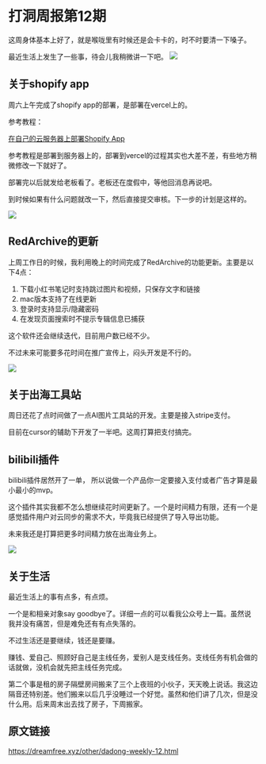 # 打洞周报第12期
这周身体基本上好了，就是喉咙里有时候还是会卡卡的，时不时要清一下嗓子。

最近生活上发生了一些事，待会儿我稍微讲一下吧。
![](https://cdn.mundane.ink/202505262256167.png)

## 关于shopify app

周六上午完成了shopify app的部署，是部署在vercel上的。

参考教程：

[在自己的云服务器上部署Shopify App](https://mp.weixin.qq.com/s/FdatHrDj-C9K55_7KiEEGA)

参考教程是部署到服务器上的，部署到vercel的过程其实也大差不差，有些地方稍微修改一下就好了。

部署完以后就发给老板看了。老板还在度假中，等他回消息再说吧。

到时候如果有什么问题就改一下，然后直接提交审核。下一步的计划是这样的。

![](https://cdn.mundane.ink/202507281947321.jpg)


## RedArchive的更新
上周工作日的时候，我利用晚上的时间完成了RedArchive的功能更新。主要是以下4点：

1. 下载小红书笔记时支持跳过图片和视频，只保存文字和链接
2. mac版本支持了在线更新
3. 登录时支持显示/隐藏密码
4. 在发现页面搜索时不提示专辑信息已捕获

这个软件还会继续迭代，目前用户数已经不少。

不过未来可能要多花时间在推广宣传上，闷头开发是不行的。

![](https://cdn.mundane.ink/202507281959622.jpg)


## 关于出海工具站

周日还花了点时间做了一点AI图片工具站的开发。主要是接入stripe支付。

目前在cursor的辅助下开发了一半吧。这周打算把支付搞完。

## bilibili插件

bilibili插件居然开了一单， 所以说做一个产品你一定要接入支付或者广告才算是最小最小的mvp。

这个插件其实我都不怎么想继续花时间更新了。一个是时间精力有限，还有一个是感觉插件用户对云同步的需求不大，毕竟我已经提供了导入导出功能。

未来我还是打算把更多时间精力放在出海业务上。

![](https://cdn.mundane.ink/202507282012163.jpg)

## 关于生活

最近生活上的事有点多，有点烦。

一个是和相亲对象say goodbye了。详细一点的可以看我公众号上一篇。虽然说我并没有痛苦，但是难免还有有点失落的。

不过生活还是要继续，钱还是要赚。

赚钱、爱自己、照顾好自己是主线任务，爱别人是支线任务。支线任务有机会做的话就做，没机会就先把主线任务完成。

第二个事是租的房子隔壁房间搬来了三个上夜班的小伙子，天天晚上说话。我这边隔音还特别差。他们搬来以后几乎没睡过一个好觉。虽然和他们讲了几次，但是没什么用。后来周末出去找了房子，下周搬家。

## 原文链接
<https://dreamfree.xyz/other/dadong-weekly-12.html>
